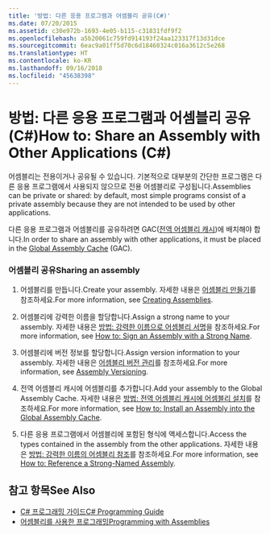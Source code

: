 ```yaml
---
title: '방법: 다른 응용 프로그램과 어셈블리 공유(C#)'
ms.date: 07/20/2015
ms.assetid: c30e972b-1693-4e05-b115-c31831fdf9f2
ms.openlocfilehash: a5b20061c759fd914193f24aa123317f13d31dce
ms.sourcegitcommit: 6eac9a01ff5d70c6d18460324c016a3612c5e268
ms.translationtype: HT
ms.contentlocale: ko-KR
ms.lasthandoff: 09/16/2018
ms.locfileid: "45638398"
---
```

# <a name="how-to-share-an-assembly-with-other-applications-c"></a><span data-ttu-id="004e8-102">방법: 다른 응용 프로그램과 어셈블리 공유(C#)</span><span class="sxs-lookup"><span data-stu-id="004e8-102">How to: Share an Assembly with Other Applications (C#)</span></span>
<span data-ttu-id="004e8-103">어셈블리는 전용이거나 공유될 수 있습니다. 기본적으로 대부분의 간단한 프로그램은 다른 응용 프로그램에서 사용되지 않으므로 전용 어셈블리로 구성됩니다.</span><span class="sxs-lookup"><span data-stu-id="004e8-103">Assemblies can be private or shared: by default, most simple programs consist of a private assembly because they are not intended to be used by other applications.</span></span>  
  
 <span data-ttu-id="004e8-104">다른 응용 프로그램과 어셈블리를 공유하려면 GAC([전역 어셈블리 캐시](../../../../framework/app-domains/gac.md))에 배치해야 합니다.</span><span class="sxs-lookup"><span data-stu-id="004e8-104">In order to share an assembly with other applications, it must be placed in the [Global Assembly Cache](../../../../framework/app-domains/gac.md) (GAC).</span></span>  
  
### <a name="sharing-an-assembly"></a><span data-ttu-id="004e8-105">어셈블리 공유</span><span class="sxs-lookup"><span data-stu-id="004e8-105">Sharing an assembly</span></span>  
  
1.  <span data-ttu-id="004e8-106">어셈블리를 만듭니다.</span><span class="sxs-lookup"><span data-stu-id="004e8-106">Create your assembly.</span></span> <span data-ttu-id="004e8-107">자세한 내용은 [어셈블리 만들기](../../../../framework/app-domains/create-assemblies.md)를 참조하세요.</span><span class="sxs-lookup"><span data-stu-id="004e8-107">For more information, see [Creating Assemblies](../../../../framework/app-domains/create-assemblies.md).</span></span>  
  
2.  <span data-ttu-id="004e8-108">어셈블리에 강력한 이름을 할당합니다.</span><span class="sxs-lookup"><span data-stu-id="004e8-108">Assign a strong name to your assembly.</span></span> <span data-ttu-id="004e8-109">자세한 내용은 [방법: 강력한 이름으로 어셈블리 서명](../../../../framework/app-domains/how-to-sign-an-assembly-with-a-strong-name.md)을 참조하세요.</span><span class="sxs-lookup"><span data-stu-id="004e8-109">For more information, see [How to: Sign an Assembly with a Strong Name](../../../../framework/app-domains/how-to-sign-an-assembly-with-a-strong-name.md).</span></span>  
  
3.  <span data-ttu-id="004e8-110">어셈블리에 버전 정보를 할당합니다.</span><span class="sxs-lookup"><span data-stu-id="004e8-110">Assign version information to your assembly.</span></span> <span data-ttu-id="004e8-111">자세한 내용은 [어셈블리 버전 관리](../../../../../docs/framework/app-domains/assembly-versioning.md)를 참조하세요.</span><span class="sxs-lookup"><span data-stu-id="004e8-111">For more information, see [Assembly Versioning](../../../../../docs/framework/app-domains/assembly-versioning.md).</span></span>  
  
4.  <span data-ttu-id="004e8-112">전역 어셈블리 캐시에 어셈블리를 추가합니다.</span><span class="sxs-lookup"><span data-stu-id="004e8-112">Add your assembly to the Global Assembly Cache.</span></span> <span data-ttu-id="004e8-113">자세한 내용은 [방법: 전역 어셈블리 캐시에 어셈블리 설치](../../../../framework/app-domains/how-to-install-an-assembly-into-the-gac.md)를 참조하세요.</span><span class="sxs-lookup"><span data-stu-id="004e8-113">For more information, see [How to: Install an Assembly into the Global Assembly Cache](../../../../framework/app-domains/how-to-install-an-assembly-into-the-gac.md).</span></span>  
  
5.  <span data-ttu-id="004e8-114">다른 응용 프로그램에서 어셈블리에 포함된 형식에 액세스합니다.</span><span class="sxs-lookup"><span data-stu-id="004e8-114">Access the types contained in the assembly from the other applications.</span></span> <span data-ttu-id="004e8-115">자세한 내용은 [방법: 강력한 이름의 어셈블리 참조](../../../../framework/app-domains/how-to-reference-a-strong-named-assembly.md)를 참조하세요.</span><span class="sxs-lookup"><span data-stu-id="004e8-115">For more information, see [How to: Reference a Strong-Named Assembly](../../../../framework/app-domains/how-to-reference-a-strong-named-assembly.md).</span></span>  
  
## <a name="see-also"></a><span data-ttu-id="004e8-116">참고 항목</span><span class="sxs-lookup"><span data-stu-id="004e8-116">See Also</span></span>

- [<span data-ttu-id="004e8-117">C# 프로그래밍 가이드</span><span class="sxs-lookup"><span data-stu-id="004e8-117">C# Programming Guide</span></span>](../../../../csharp/programming-guide/index.md)  
- [<span data-ttu-id="004e8-118">어셈블리를 사용한 프로그래밍</span><span class="sxs-lookup"><span data-stu-id="004e8-118">Programming with Assemblies</span></span>](../../../../framework/app-domains/programming-with-assemblies.md)
